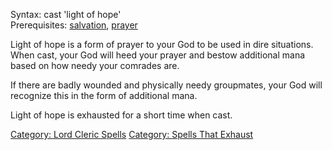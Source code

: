 Syntax: cast 'light of hope'  
Prerequisites: [salvation](Salvation "wikilink"),
[prayer](prayer "wikilink")

Light of hope is a form of prayer to your God to be used in dire
situations. When cast, your God will heed your prayer and bestow
additional mana based on how needy your comrades are.

If there are badly wounded and physically needy groupmates, your God
will recognize this in the form of additional mana.

Light of hope is exhausted for a short time when cast.

[Category: Lord Cleric Spells](Category:_Lord_Cleric_Spells "wikilink")
[Category: Spells That
Exhaust](Category:_Spells_That_Exhaust "wikilink")
